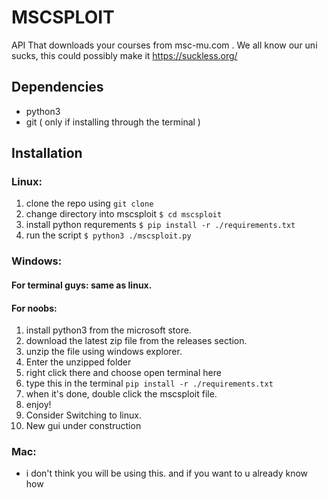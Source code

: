 # MSCSPLOIT
API That downloads your courses from msc-mu.com . 
We all know our uni sucks, this could possibly make it https://suckless.org/

## Dependencies

+ python3
+ git ( only if installing through the terminal )

## Installation
### Linux:
1. clone the repo using `git clone`
2. change directory into mscsploit 
`$ cd mscsploit`
3. install python requrements
`$ pip install -r ./requirements.txt`
4. run the script
`$ python3 ./mscsploit.py`

### Windows:
#### For terminal guys: same as linux.
#### For noobs:
1. install python3 from the microsoft store.
2. download the latest zip file from the releases section.
3. unzip the file using windows explorer.
4. Enter the unzipped folder
5. right click there and choose open terminal here
6. type this in the terminal `pip install -r ./requirements.txt`
7. when it's done, double click the mscsploit file.
8. enjoy!
9. Consider Switching to linux.
10. New gui under construction 

### Mac:

+ i don't think you will be using this. and if you want to u already know how
